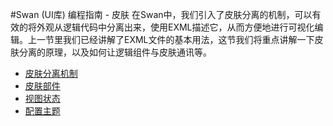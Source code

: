 #Swan (UI库) 编程指南 - 皮肤
在Swan中，我们引入了皮肤分离的机制，可以有效的将外观从逻辑代码中分离出来，使用EXML描述它，从而方便地进行可视化编辑。上一节里我们已经讲解了EXML文件的基本用法，这节我们将重点讲解一下皮肤分离的原理，以及如何让逻辑组件与皮肤通讯等。

* [皮肤分离机制](4-1-skin.md)
* [皮肤部件](4-2-skin-part.md)
* [视图状态](4-3-view-state.md)
* [配置主题](4-4-theme.md)